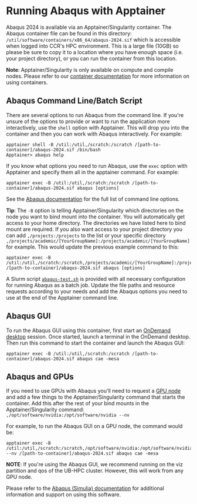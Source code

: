 # Running Abaqus with Apptainer

Abaqus 2024 is available via an Apptainer/Singularity container. The Abaqus container file can be found in this directory: `/util/software/containers/x86_64/abaqus-2024.sif` which is accessible when logged into CCR's HPC environment.
This is a large file (10GB) so please be sure to copy it to a location where you have enough space (i.e. your project directory), or you can run the container from this location.

**Note**: Apptainer/Singularity is only available on compute and compile nodes. Please refer to our [container documentation](https://docs.ccr.buffalo.edu/en/latest/howto/containerization/) for more information on using containers.

## Abaqus Command Line/Batch Script

There are several options to run Abaqus from the command line. If you're unsure of the options to provide or want to run the application more interactively, use the `shell` option with Apptainer. This will drop you into the container and then you can work with Abaqus interactively. For example:
```
apptainer shell -B /util:/util,/scratch:/scratch /[path-to-container]/abaqus-2024.sif /bin/bash
Apptainer> abaqus help
```

If you know what options you need to run Abaqus, use the `exec` option with Apptainer and specify them all in the apptainer command. For example:
```
apptainer exec -B /util:/util,/scratch:/scratch /[path-to-container]/abaqus-2024.sif abaqus [options]
```

See the [Abaqus documentation](https://docs.software.vt.edu/abaqusv2024/English/?show=SIMACAEEXCRefMap/simaexc-c-analysisproc.htm) for the full list of command line options.

**Tip**: The `-B` option is telling Apptainer/Singularity which directories on the node you want to bind mount into the container. You will automatically get access to your home directory. The directories we have listed here to bind mount are required. If you also want access to your project directory you can add `,/projects:/projects` to the list or your specific directory `,/projects/academic/[YourGroupName]:/projects/academic/[YourGroupName]` for example. This would update the previous example command to this:
```
apptainer exec -B /util:/util,/scratch:/scratch,/projects/academic/[YourGroupName]:/projects/academic/[YourGroupName] /[path-to-container]/abaqus-2024.sif abaqus [options]
```

A Slurm script [`abaqus-test.sh`](./abaqus-test.sh) is provided with all necessary configuration for running Abaqus as a batch job. Update the file paths and resource requests according to your needs and add the Abaqus options you need to use at the end of the Apptainer command line.

## Abaqus GUI

To run the Abaqus GUI using this container, first start an [OnDemand desktop](https://docs.ccr.buffalo.edu/en/latest/portals/ood/#interactive-apps) session. Once started, launch a terminal in the OnDemand desktop. Then run this command to start the container and launch the Abaqus GUI:
```
apptainer exec -B /util:/util,/scratch:/scratch /[path-to-container]/abaqus-2024.sif abaqus cae -mesa
```

## Abaqus and GPUs

If you need to use GPUs with Abaqus you'll need to request a [GPU node](https://docs.ccr.buffalo.edu/en/latest/hpc/jobs/#slurm-directives-partitions-qos) and add a few things to the Apptainer/Singularity command that starts the container. Add this after the rest of your bind mounts in the Apptainer/Singularity command: `,/opt/software/nvidia:/opt/software/nvidia --nv`

For example, to run the Abaqus GUI on a GPU node, the command would be:
```
apptainer exec -B /util:/util,/scratch:/scratch,/opt/software/nvidia:/opt/software/nvidia --nv /[path-to-container]/abaqus-2024.sif abaqus cae -mesa
```

**NOTE**: If you're using the Abaqus GUI, we recommend running on the viz partition and qos of the UB-HPC cluster. However, this will work from any GPU node.

Please refer to the [Abaqus (Simulia) documentation](https://docs.software.vt.edu/abaqusv2024/English/?show=SIMULIA_Established_FrontmatterMap/sim-r-DSDocAbaqus.htm) for additional information and support on using this software.
